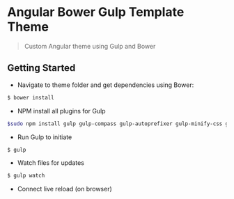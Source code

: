 # Angular Bower Gulp Template Theme 
> Custom Angular theme using Gulp and Bower 


## Getting Started
+ Navigate to theme folder and get dependencies using Bower:

```bash
$ bower install
```

+ NPM install all plugins for Gulp

```bash
$sudo npm install gulp gulp-compass gulp-autoprefixer gulp-minify-css gulp-concat gulp-uglify gulp-imagemin gulp-clean gulp-notify gulp-rename gulp-livereload --save-dev
```

+ Run Gulp to initiate
```bash
$ gulp
```

+ Watch files for updates
```bash
$ gulp watch
```

+ Connect live reload (on browser)


